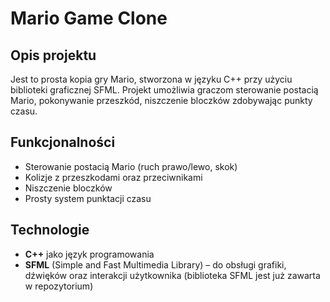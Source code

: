 # Mario Game Clone

## Opis projektu
Jest to prosta kopia gry Mario, stworzona w języku C++ przy użyciu biblioteki graficznej SFML. Projekt umożliwia graczom sterowanie postacią Mario, pokonywanie przeszkód, niszczenie bloczków zdobywając punkty czasu.

## Funkcjonalności
- Sterowanie postacią Mario (ruch prawo/lewo, skok)
- Kolizje z przeszkodami oraz przeciwnikami
- Niszczenie bloczków 
- Prosty system punktacji czasu

## Technologie
- **C++** jako język programowania
- **SFML** (Simple and Fast Multimedia Library) – do obsługi grafiki, dźwięków oraz interakcji użytkownika (biblioteka SFML jest już zawarta w repozytorium)


